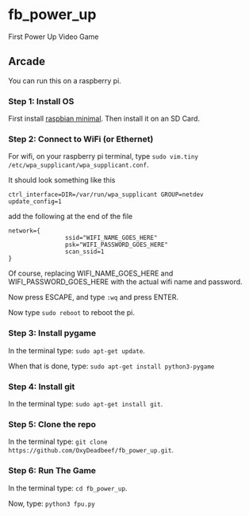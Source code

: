 # fb_power_up
First Power Up Video Game

## Arcade
You can run this on a raspberry pi.

### Step 1: Install OS
First install [raspbian minimal](https://downloads.raspberrypi.org/raspbian_lite_latest).  Then install it on an SD Card.

### Step 2: Connect to WiFi (or Ethernet)
For wifi, on your raspberry pi terminal, type `sudo vim.tiny /etc/wpa_supplicant/wpa_supplicant.conf`.

It should look something like this

```
ctrl_interface=DIR=/var/run/wpa_supplicant GROUP=netdev
update_config=1
```

add the following at the end of the file

```
network={
				ssid="WIFI_NAME_GOES_HERE"
				psk="WIFI_PASSWORD_GOES_HERE"
				scan_ssid=1
}
```

Of course, replacing WIFI_NAME_GOES_HERE and WIFI_PASSWORD_GOES_HERE with the actual wifi name and password.

Now press ESCAPE, and type `:wq` and press ENTER.

Now type `sudo reboot` to reboot the pi.

### Step 3: Install pygame
In the terminal type: `sudo apt-get update`.

When that is done, type: `sudo apt-get install python3-pygame`

### Step 4: Install git
In the terminal type: `sudo apt-get install git`.

### Step 5: Clone the repo
In the terminal type: `git clone https://github.com/OxyDeadbeef/fb_power_up.git`.

### Step 6: Run The Game
In the terminal type: `cd fb_power_up`.

Now, type: `python3 fpu.py`
